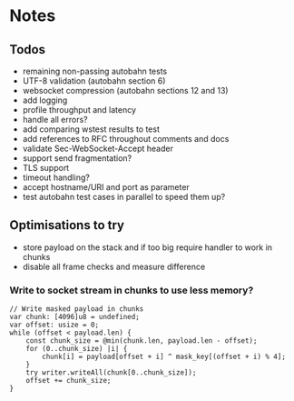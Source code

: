 # Notes

## Todos

- remaining non-passing autobahn tests
- UTF-8 validation (autobahn section 6)
- websocket compression (autobahn sections 12 and 13)
- add logging
- profile throughput and latency
- handle all errors?
- add comparing wstest results to test
- add references to RFC throughout comments and docs
- validate Sec-WebSocket-Accept header
- support send fragmentation?
- TLS support
- timeout handling?
- accept hostname/URI and port as parameter
- test autobahn test cases in parallel to speed them up?

## Optimisations to try

- store payload on the stack and if too big require handler to work in chunks
- disable all frame checks and measure difference

### Write to socket stream in chunks to use less memory?

```zig
// Write masked payload in chunks
var chunk: [4096]u8 = undefined;
var offset: usize = 0;
while (offset < payload.len) {
    const chunk_size = @min(chunk.len, payload.len - offset);
    for (0..chunk_size) |i| {
        chunk[i] = payload[offset + i] ^ mask_key[(offset + i) % 4];
    }
    try writer.writeAll(chunk[0..chunk_size]);
    offset += chunk_size;
}
```
